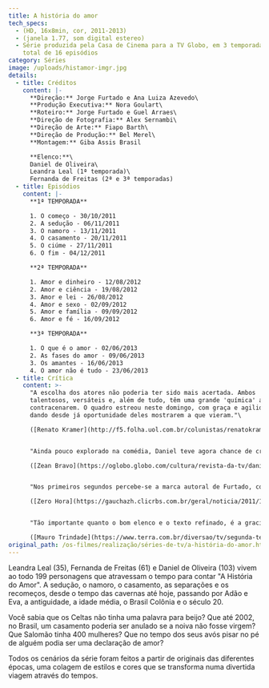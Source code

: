```yaml
---
title: A história do amor
tech_specs:
  - (HD, 16x8min, cor, 2011-2013)
  - (janela 1.77, som digital estereo)
  - Série produzida pela Casa de Cinema para a TV Globo, em 3 temporadas, com um
    total de 16 episódios
category: Séries
image: /uploads/histamor-imgr.jpg
details:
  - title: Créditos
    content: |-
      **Direção:** Jorge Furtado e Ana Luiza Azevedo\
      **Produção Executiva:** Nora Goulart\
      **Roteiro:** Jorge Furtado e Guel Arraes\
      **Direção de Fotografia:** Alex Sernambi\
      **Direção de Arte:** Fiapo Barth\
      **Direção de Produção:** Bel Merel\
      **Montagem:** Giba Assis Brasil

      **Elenco:**\
      Daniel de Oliveira\
      Leandra Leal (1ª temporada)\
      Fernanda de Freitas (2ª e 3ª temporadas)
  - title: Episódios
    content: |-
      **1ª TEMPORADA**

      1. O começo - 30/10/2011
      2. A sedução - 06/11/2011
      3. O namoro - 13/11/2011
      4. O casamento - 20/11/2011
      5. O ciúme - 27/11/2011
      6. O fim - 04/12/2011

      **2ª TEMPORADA**

      1. Amor e dinheiro - 12/08/2012
      2. Amor e ciência - 19/08/2012
      3. Amor e lei - 26/08/2012
      4. Amor e sexo - 02/09/2012
      5. Amor e família - 09/09/2012
      6. Amor e fé - 16/09/2012

      **3ª TEMPORADA**

      1. O que é o amor - 02/06/2013
      2. As fases do amor - 09/06/2013
      3. Os amantes - 16/06/2013
      4. O amor não é tudo - 23/06/2013
  - title: Crítica
    content: >-
      "A escolha dos atores não poderia ter sido mais acertada. Ambos
      talentosos, versáteis e, além de tudo, têm uma grande 'química' ao
      contracenarem. O quadro estreou neste domingo, com graça e agilidade,
      dando desde já oportunidade deles mostrarem a que vieram."\

      ([Renato Kramer](http://f5.folha.uol.com.br/colunistas/renatokramer/999313-fantastico-inova-e-se-renova.shtml), Folha online, 31/10/2011)


      "Ainda pouco explorado na comédia, Daniel teve agora chance de criar 32 personagens com timbres de voz e posturas completamente distintas. Em cena, ele também canta e toca violão."\

      ([Zean Bravo](https://oglobo.globo.com/cultura/revista-da-tv/daniel-de-oliveira-leandra-leal-vivem-64-personagens-em-quadro-do-fantastico-sobre-amor-3079965), O Globo online, 30/10/2011)


      "Nos primeiros segundos percebe-se a marca autoral de Furtado, como o humor, o hipertexto e as citações enciclopédicas."\

      ([Zero Hora](https://gauchazh.clicrbs.com.br/geral/noticia/2011/10/a-historia-do-amor-discute-a-relacao-a-partir-deste-domingo-3544149.html), 29/10/2011)


      "Tão importante quanto o bom elenco e o texto refinado, é a graciosa abertura realizada pelo estúdio Makako, que oferecem uma ambientação de 'pop-up book' para A História do Amor."\

      ([Mauro Trindade](https://www.terra.com.br/diversao/tv/segunda-temporada-de-a-historia-do-amor-renova-o-fantastico,00500ce68385a310VgnCLD200000bbcceb0aRCRD.html), portal Terra, 23/08/2012)
original_path: /os-filmes/realização/séries-de-tv/a-história-do-amor.html
---
```

Leandra Leal (35), Fernanda de Freitas (61) e Daniel de Oliveira (103) vivem ao todo 199 personagens que atravessam o tempo para contar "A História do Amor".  A sedução, o namoro, o casamento, as separações e os recomeços, desde o tempo das cavernas até hoje, passando por Adão e Eva, a antiguidade, a idade média, o Brasil Colônia e o século 20.

Você sabia que os Celtas não tinha uma palavra para beijo? Que até 2002, no Brasil, um casamento poderia ser anulado se a noiva não fosse virgem? Que Salomão tinha 400 mulheres?  Que no tempo dos seus avós pisar no pé de alguém podia ser uma declaração de amor?

Todos os cenários da série foram feitos a partir de originais das diferentes épocas, uma colagem de estilos e cores que se transforma numa divertida viagem através do tempos.